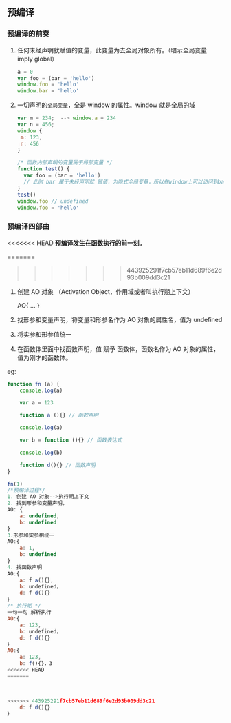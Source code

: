 ## 预编译

### 预编译的前奏

1. 任何未经声明就赋值的变量，此变量为去全局对象所有。（暗示全局变量 imply global）

   ```javascript
   a = 0
   var foo = (bar = 'hello')
   window.foo = 'hello'
   window.bar = 'hello'
   ```

2) 一切声明的`全局变量`，全是 window 的属性。window 就是全局的域

   ```js
   var m = 234;  --> window.a = 234
   var n = 456;
   window {
   	m: 123,
   	n: 456
   }

   ```

   ```js
   /* 函数内部声明的变量属于局部变量 */
   function test() {
     var foo = (bar = 'hello')
     // 此时 bar 属于未经声明就 赋值，为隐式全局变量，所以在window上可以访问到bar ，但是访问不到 foo
   }
   test()
   window.foo // undefined
   window.foo = 'hello'
   ```

### 预编译四部曲

<<<<<<< HEAD
**预编译发生在函数执行的前一刻。**

=======

> > > > > > > 443925291f7cb57eb11d689f6e2d93b009dd3c21

1.  创建 AO 对象 （Activation Object，作用域或者叫执行期上下文）

    AO{ ... }

2.  找形参和变量声明，将变量和形参名作为 AO 对象的属性名，值为 undefined

3.  将实参和形参值统一

4.  在函数体里面中找函数声明，值 赋予 函数体，函数名作为 AO 对象的属性， 值为刚才的函数体。

eg:

```javascript
function fn (a) {
    console.log(a)

    var a = 123

    function a (){} // 函数声明

    console.log(a)

    var b = function (){} // 函数表达式

    console.log(b)

    function d(){} // 函数声明
}

fn(1)
/*预编译过程*/
1. 创建 AO 对象-->执行期上下文
2. 找到形参和变量声明，
AO: {
	a: undefined,
	b: undefined
}
3.形参和实参相统一
AO:{
	a: 1,
	b: undefined
}
4. 找函数声明
AO:{
	a: f a(){},
	b: undefined，
    d: f d(){}
｝
/* 执行期 */
一句一句 解析执行
AO:{
	a: 123,
	b: undefined，
    d: f d(){}
｝
AO:{
	a: 123,
	b: f(){}，3
<<<<<<< HEAD
=======



>>>>>>> 443925291f7cb57eb11d689f6e2d93b009dd3c21
    d: f d(){}
｝
```

